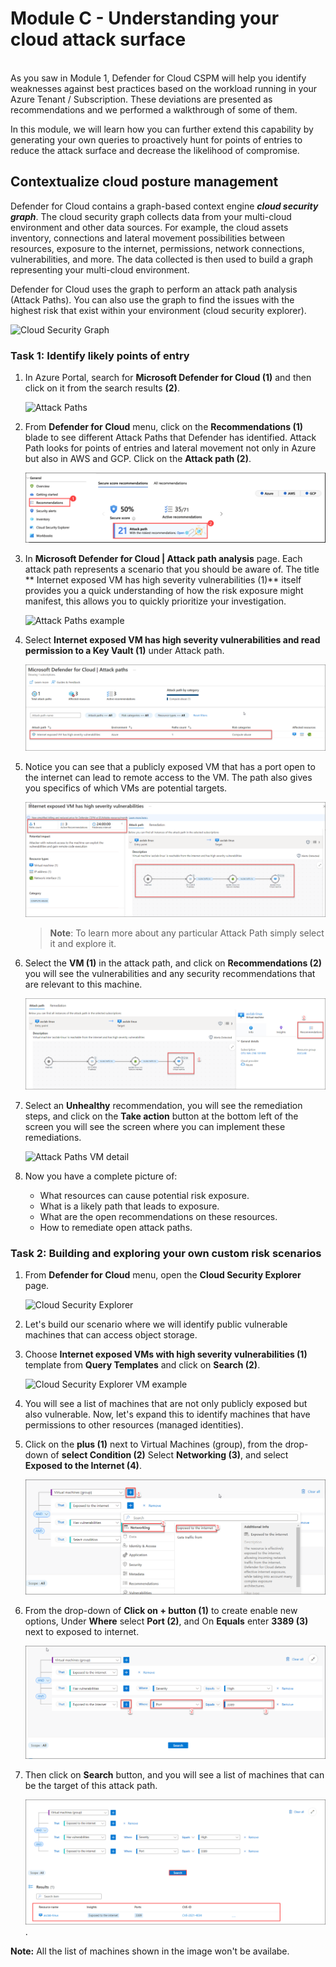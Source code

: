 # Module C - Understanding your cloud attack surface
<br>
As you saw in Module 1, Defender for Cloud CSPM will help you identify weaknesses against best practices based on the workload running in your Azure Tenant / Subscription. These deviations are presented as recommendations and we performed a walkthrough of some of them. 

<br>

In this module, we will learn how you can further extend this capability by generating your own queries to proactively hunt for points of entries to reduce the attack surface and decrease the likelihood of compromise.

## Contextualize cloud posture management

Defender for Cloud contains a graph-based context engine ***cloud security graph***.  The cloud security graph collects data from your multi-cloud environment and other data sources. For example, the cloud assets inventory, connections and lateral movement possibilities between resources, exposure to the internet, permissions, network connections, vulnerabilities, and more. The data collected is then used to build a graph representing your multi-cloud environment.

Defender for Cloud uses the graph to perform an attack path analysis (Attack Paths). You can also use the graph to find the issues with the highest risk that exist within your environment (cloud security explorer).

![Cloud Security Graph](../images/mdfc-securitygraph1.png)

### Task 1: Identify likely points of entry

1. In Azure Portal, search for **Microsoft Defender for Cloud (1)** and then click on it from the search results **(2)**.

   ![Attack Paths](../images/M0-T1-S1.1.png)

2. From **Defender for Cloud** menu, click on the **Recommendations (1)** blade to see different Attack Paths that Defender has identified. Attack Path looks for points of entries and lateral movement not only in Azure but also in AWS and GCP. Click on the **Attack path (2)**.

   ![Attack Paths](../images/mdfc-attackpath.png?raw=true)

3. In **Microsoft Defender for Cloud | Attack path analysis** page. Each attack path represents a scenario that you should be aware of. The title **
Internet exposed VM has high severity vulnerabilities (1)** itself provides you a quick understanding of how the risk exposure might manifest, this allows you to quickly prioritize your investigation.

   ![Attack Paths example](../images/mdfc-attackpathexample1.png?raw=true)

5. Select **Internet exposed VM has high severity vulnerabilities and read permission to a Key Vault (1)** under Attack path.

   ![Available Attack Paths](../images/attack1.png?raw=true)

6. Notice you can see that a publicly exposed VM that has a port open to the internet can lead to remote access to the VM. The path also gives you specifics of which VMs are potential targets.

   ![Attack Paths example scenario detail](../images/attack2.png?raw=true)

   > **Note**: To learn more about any particular Attack Path simply select it and explore it.

7. Select the **VM (1)** in the attack path, and click on **Recommendations (2)** you will see the vulnerabilities and any security recommendations that are relevant to this machine. 

   ![Attack Paths VM detail](../images/attack3.png?raw=true)

8. Select an **Unhealthy** recommendation, you will see the remediation steps, and click on the **Take action** button at the bottom left of the screen you will see the screen where you can implement these remediations.

   ![Attack Paths VM detail](../images/mdfc-attackpathvmrecommendtiondetail.png?raw=true)

9. Now you have a complete picture of:
      - What resources can cause potential risk exposure.
      - What is a likely path that leads to exposure.
      - What are the open recommendations on these resources.
      - How to remediate open attack paths.

### Task 2: Building and exploring your own custom risk scenarios

1. From **Defender for Cloud** menu, open the **Cloud Security Explorer** page.

   ![Cloud Security Explorer](../images/m1-img6.png?raw=true)

2. Let's build our scenario where we will identify public vulnerable machines that can access object storage.

3. Choose **Internet exposed VMs with high severity vulnerabilities (1)** template from **Query Templates** and click on **Search (2)**.

   ![Cloud Security Explorer VM example](../images/select-query.png?raw=true)

4. You will see a list of machines that are not only publicly exposed but also vulnerable. Now, let's expand this to identify machines that have permissions to other resources (managed identities). 

5. Click on the **plus (1)** next to Virtual Machines (group), from the drop-down of **select Condition (2)** Select **Networking (3)**, and select **Exposed to the Internet (4)**.

   ![Cloud Security Explorer Custom Scenario](../images/attack5.png?raw=true)

6. From the drop-down of **Click on + button (1)** to create enable new options, Under **Where** select **Port (2)**, and On **Equals** enter **3389 (3)** next to exposed to internet.

    ![Cloud Security Explorer Custom Scenario](../images/attack7.png?raw=true)


9. Then click on **Search** button, and you will see a list of machines that can be the target of this attack path.

    ![Cloud Security Explorer Custom Scenario](../images/attack10.png?raw=true).

**Note:** All the list of machines shown in the image won't be availabe.


